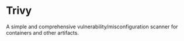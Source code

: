 # Trivy

A simple and comprehensive vulnerability/misconfiguration scanner for containers and other artifacts.